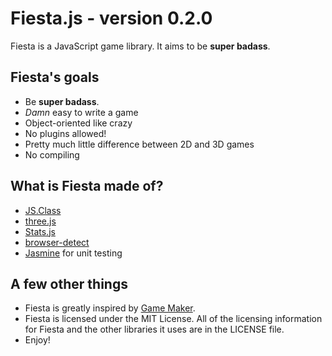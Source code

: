 Fiesta.js - version 0.2.0
=========================

Fiesta is a JavaScript game library. It aims to be **super badass**.

Fiesta's goals
--------------

* Be **super badass**.
* _Damn_ easy to write a game
* Object-oriented like crazy
* No plugins allowed!
* Pretty much little difference between 2D and 3D games
* No compiling

What is Fiesta made of?
-----------------------

* [JS.Class](http://jsclass.jcoglan.com/)
* [three.js](http://github.com/mrdoob/three.js)
* [Stats.js](http://github.com/mrdoob/stats.js)
* [browser-detect](http://github.com/rsyring/browser-detect)
* [Jasmine](http://pivotal.github.com/jasmine/) for unit testing

A few other things
------------------

* Fiesta is greatly inspired by [Game Maker](http://www.yoyogames.com/make).
* Fiesta is licensed under the MIT License. All of the licensing information for Fiesta and the other libraries it uses are in the LICENSE file.
* Enjoy!